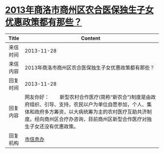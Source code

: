 # <a href="http://www.shangluo.gov.cn/zmhd/ldxxxx.jsp?urltype=leadermail.LeaderMailContentUrl&wbtreeid=1112&leadermailid=2164">2013年商洛市商州区农合医保独生子女优惠政策都有那些？</a>
| Title |                                                           Content                                                            |
|:-----:|------------------------------------------------------------------------------------------------------------------------------|
| 来信时间  | 2013-11-28                                                                                                                   |
| 来信内容  | 2013年商洛市商州区农合医保独生子女优惠政策都有那些？                                                                                                 |
| 回复时间  | 2013-11-28                                                                                                                   |
| 回复内容  | 网友你好：        新型农村合作医疗(简称“新农合”)制度是由政府组织、引导、支持，农民以户为单位自愿参加，个人、集体和政府多方筹资，以大病统筹为主的农村医疗互助共济制度。经向商州区合疗办咨询，目前商州区新型合作医疗对独生子女还没有优惠政策。 |
| 回复机构  | <a href="../../category/agencies/市信息办.md">市信息办</a>                                                                           |